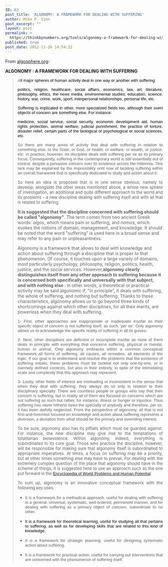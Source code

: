 ```yaml
---
ID: 62
post_title: 'ALGONOMY: A FRAMEWORK FOR DEALING WITH SUFFERING'
author: Mike P. Sinn
post_excerpt: ""
layout: post
permalink: >
  https://thinkbynumbers.org/tools/algonomy-a-framework-for-dealing-with-suffering/
published: true
post_date: 2012-11-26 14:54:22
---
```

From <a href="http://algosphere.org/" target="_blank">algosphere.org</a>:

<strong>ALGONOMY : A FRAMEWORK FOR DEALING WITH SUFFERING</strong>

<blockquote>
<p align="justify"><span style="font-family: Arial; font-size: small;">A</span><span style="color: #000000; font-family: Arial; font-size: small;">ll major spheres of human activity deal in one way or another with suffering:</span></p>
<p align="justify"><span style="color: #000000; font-family: Arial; font-size: small;">politics, religion, healthcare, social affairs, economics, law, art, literature, philosophy, ethics, the news media, environmental studies, education, science, history, war, crime, work, sport, interpersonal relationships, personal life, etc.</span></p>
<p align="justify"><span style="color: #000000; font-family: Arial; font-size: small;">Suffering is implicated in other, more specialized fields too, although their overt objects of concern are something else. For instance:</span></p>
<p align="justify"><span style="color: #000000; font-family: Arial; font-size: small;">medicine, social service, social security, economic development aid, human rights protection, animal welfare, judicial punishment, the practice of torture, disaster relief, certain parts of the biological or psychological or social sciences, etc.</span></p>
<p align="justify"><span style="font-family: Arial; font-size: small;">So there are many areas of activity that deal with suffering in relation to something else, to the State, or God, or health, or welfare, or wealth, or justice, etc. In practice, however, no discipline deals with suffering per se as its primary focus. Consequently, suffering in the contemporary world is still essentially out of control, despite a pervasive concern over its existence across the millennia. This lack may be explained by the impossibility until now of tackling suffering within an overall framework that is specifically dedicated to study and action about it.</span></p>
<p align="justify"><span style="font-size: small;">So here an idea is proposed that is in one sense obvious, namely to develop, alongside the other areas mentioned above, a whole new sphere of investigation, an additional and quite different approach to the world and its problems - a new discipline dealing with suffering itself and with all that is related to suffering.</span></p>
<strong>It is suggested that the discipline concerned with suffering should be called "algonomy"</strong>. The term comes from two ancient Greek words: <em>algos</em>, which means pain or suffering, and <em>nomos</em>, which evokes the notions of domain, management, and knowledge. It should be noted that the word "suffering" is used here in a broad sense and may refer to any pain or unpleasantness.

Algonomy is a framework that allows to deal with knowledge and action about suffering through a discipline that is proper to that phenomenon. Of course, it touches upon a large variety of domains, most particularly psychology, philosophy, religion, politics, health, justice, and the social services. However,<strong>algonomy clearly distinguishes itself from any other approach to suffering because it is concerned both specifically and universally with that subject, and with nothing else </strong>: in other words, a theoretical or practical activity may be said algonomic if, "in principle", it deals with suffering, the whole of suffering, and nothing but suffering. Thanks to these characteristics, algonomy allows us to go beyond three kinds of shortcomings against which other disciplines, for all their merits, are powerless when they deal with suffering.
<p dir="ltr" align="justify"><span style="font-family: Arial; font-size: small;">1- First, other approaches are inappropriate or inadequate insofar as their specific object of concern is not suffering itself, as such, 'per se'. Only algonomy allows us to acknowledge the specific reality of suffering in all its guises.</span></p>
<p align="justify"><span style="font-family: Arial; font-size: small;">2- Next, other disciplines are deficient or incomplete insofar as none of them deals in principle with everything that concerns suffering, physical or mental, human or animal. Only algonomy embraces within a common conceptual framework all forms of suffering, all causes, all remedies, all elements of the topic. If our goal is to understand and resolve the problems that the existence of suffering entails, these problems must be tackled not only one-by-one, or in narrowly defined contexts, but also in their entirety, in spite of the intimidating scale and complexity that this approach may represent.</span></p>
<p align="justify"><span style="font-family: Arial; font-size: small;">3- Lastly, other fields of interest are misleading or inconsistent in the sense that when they deal with suffering, they always do so only in relation to their disciplinary specialty. There are countless people or groups who say that their concern is suffering, but in reality all of them are focused on concerns which are not suffering as such but rather, for instance, illness or hunger or injustice. Thus suffering has never hitherto been the specialty of anybody and therefore, <em>per se</em>, it has been awfully neglected. From the perspective of algonomy, all that is not first-and-foremost focused on knowledge and action about suffering represents a diversion, a deviation from what should be the primary and overriding interest.</span></p>
<p align="justify"><span style="font-size: small;">To be sure, algonomy also has its pitfalls which must be guarded against. For instance, the new discipline may give rise to the temptations of totalitarian benevolence. Within algonomy, indeed, everything is subordinated to its core goal. Those who practice the discipline, however, will be responsible for making sure that algonomy itself is subordinated to appropriate imperatives. At times, a focus on suffering may be a priority, but at other times something else may have to prevail. For dealing with the extremely complex question of the place that algonomy should have in the scheme of things, it is suggested here to use an approach such as the one put forward in the</span><span style="font-family: Arial; font-size: small;"> <a href="http://www.un-intelligible.org/projects/homeency.php">Encyclopedia of World Problems and Human Potential</a>.</span></p>
<p align="justify"><span style="font-size: small;">To sum up, algonomy is an innovative conceptual framework with the following key uses:</span></p>

<ul>
    <li dir="ltr">
<p align="justify"><span style="font-family: Arial; font-size: small;">It is a framework for a methodical approach, useful for dealing with suffering in a general, universal, systematic, well-ordered, permanent manner, and for dealing with suffering as a primary object of concern, subordinate to no other.</span></p>
</li>
</ul>
<ul>
    <li dir="ltr">
<p align="justify"><span style="color: #000000; font-family: Arial;"><span style="font-family: Arial; font-size: small;">It is a framework for theoretical learning, useful for studying all that pertains to suffering, as well as for developing skills that are related to this kind of knowledge.</span></span></p>
</li>
    <li dir="ltr">
<p align="justify"><span style="font-family: Arial; font-size: small;">It is a framework for strategic planning, useful for designing systematic action about suffering.</span></p>
</li>
    <li dir="ltr">
<p align="justify"><span style="font-family: Arial; font-size: small;">It is a framework for practical action, useful for carrying out interventions that are concerned with the phenomenon of suffering itself.</span></p>
</li>
</ul>
</blockquote>